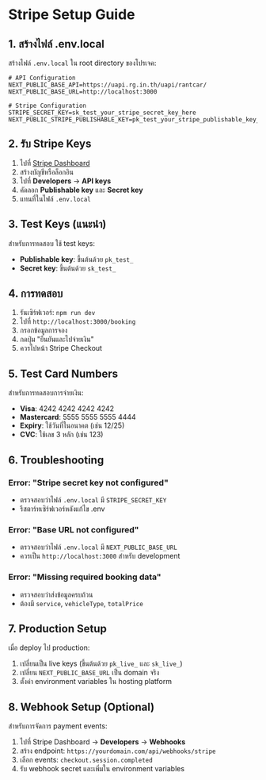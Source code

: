 # Stripe Setup Guide

## 1. สร้างไฟล์ .env.local

สร้างไฟล์ `.env.local` ใน root directory ของโปรเจค:

```env
# API Configuration
NEXT_PUBLIC_BASE_API=https://uapi.rg.in.th/uapi/rantcar/
NEXT_PUBLIC_BASE_URL=http://localhost:3000

# Stripe Configuration
STRIPE_SECRET_KEY=sk_test_your_stripe_secret_key_here
NEXT_PUBLIC_STRIPE_PUBLISHABLE_KEY=pk_test_your_stripe_publishable_key_here
```

## 2. รับ Stripe Keys

1. ไปที่ [Stripe Dashboard](https://dashboard.stripe.com/)
2. สร้างบัญชีหรือล็อกอิน
3. ไปที่ **Developers** → **API keys**
4. คัดลอก **Publishable key** และ **Secret key**
5. แทนที่ในไฟล์ `.env.local`

## 3. Test Keys (แนะนำ)

สำหรับการทดสอบ ใช้ test keys:
- **Publishable key**: ขึ้นต้นด้วย `pk_test_`
- **Secret key**: ขึ้นต้นด้วย `sk_test_`

## 4. การทดสอบ

1. รันเซิร์ฟเวอร์: `npm run dev`
2. ไปที่ `http://localhost:3000/booking`
3. กรอกข้อมูลการจอง
4. กดปุ่ม "ยืนยันและไปจ่ายเงิน"
5. ควรไปหน้า Stripe Checkout

## 5. Test Card Numbers

สำหรับการทดสอบการจ่ายเงิน:

- **Visa**: 4242 4242 4242 4242
- **Mastercard**: 5555 5555 5555 4444
- **Expiry**: ใช้วันที่ในอนาคต (เช่น 12/25)
- **CVC**: ใช้เลข 3 หลัก (เช่น 123)

## 6. Troubleshooting

### Error: "Stripe secret key not configured"
- ตรวจสอบว่าไฟล์ `.env.local` มี `STRIPE_SECRET_KEY`
- รีสตาร์ทเซิร์ฟเวอร์หลังแก้ไข .env

### Error: "Base URL not configured"
- ตรวจสอบว่าไฟล์ `.env.local` มี `NEXT_PUBLIC_BASE_URL`
- ควรเป็น `http://localhost:3000` สำหรับ development

### Error: "Missing required booking data"
- ตรวจสอบว่าส่งข้อมูลครบถ้วน
- ต้องมี `service`, `vehicleType`, `totalPrice`

## 7. Production Setup

เมื่อ deploy ไป production:

1. เปลี่ยนเป็น live keys (ขึ้นต้นด้วย `pk_live_` และ `sk_live_`)
2. เปลี่ยน `NEXT_PUBLIC_BASE_URL` เป็น domain จริง
3. ตั้งค่า environment variables ใน hosting platform

## 8. Webhook Setup (Optional)

สำหรับการจัดการ payment events:

1. ไปที่ Stripe Dashboard → **Developers** → **Webhooks**
2. สร้าง endpoint: `https://yourdomain.com/api/webhooks/stripe`
3. เลือก events: `checkout.session.completed`
4. รับ webhook secret และเพิ่มใน environment variables 